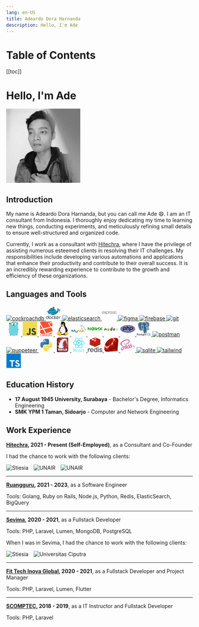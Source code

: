 ```yaml
---
lang: en-US
title: Adeardo Dora Harnanda
description: Hello, I'm Ade
---
```

# Table of Contents
[[toc]]

# Hello, I'm Ade
<p></p>
<img src="./profile.jpg" alt= “profile” width="200" height="200">

## Introduction
My name is Adeardo Dora Harnanda, but you can call me Ade :smile:. I am an IT consultant from Indonesia. I thoroughly enjoy dedicating my time to learning new things, conducting experiments, and meticulously refining small details to ensure well-structured and organized code.

Currently, I work as a consultant with [Hitechra](https://hitechra.com), where I have the privilege of assisting numerous esteemed clients in resolving their IT challenges. My responsibilities include developing various automations and applications that enhance their productivity and contribute to their overall success. It is an incredibly rewarding experience to contribute to the growth and efficiency of these organizations.

## Languages and Tools
<p align="left"> <a href="https://www.cockroachlabs.com/product/cockroachdb/" target="_blank" rel="noreferrer"> <img src="https://cdn.worldvectorlogo.com/logos/cockroachdb.svg" alt="cockroachdb" width="40" height="40"/> </a> <a href="https://www.docker.com/" target="_blank" rel="noreferrer"> <img src="https://raw.githubusercontent.com/devicons/devicon/master/icons/docker/docker-original-wordmark.svg" alt="docker" width="40" height="40"/> </a> <a href="https://www.elastic.co" target="_blank" rel="noreferrer"> <img src="https://www.vectorlogo.zone/logos/elastic/elastic-icon.svg" alt="elasticsearch" width="40" height="40"/> </a> <a href="https://expressjs.com" target="_blank" rel="noreferrer"> <img src="https://raw.githubusercontent.com/devicons/devicon/master/icons/express/express-original-wordmark.svg" alt="express" width="40" height="40"/> </a> <a href="https://www.figma.com/" target="_blank" rel="noreferrer"> <img src="https://www.vectorlogo.zone/logos/figma/figma-icon.svg" alt="figma" width="40" height="40"/> </a> <a href="https://firebase.google.com/" target="_blank" rel="noreferrer"> <img src="https://www.vectorlogo.zone/logos/firebase/firebase-icon.svg" alt="firebase" width="40" height="40"/> </a> <a href="https://git-scm.com/" target="_blank" rel="noreferrer"> <img src="https://www.vectorlogo.zone/logos/git-scm/git-scm-icon.svg" alt="git" width="40" height="40"/> </a> <a href="https://golang.org" target="_blank" rel="noreferrer"> <img src="https://raw.githubusercontent.com/devicons/devicon/master/icons/go/go-original.svg" alt="go" width="40" height="40"/> </a> <a href="https://developer.mozilla.org/en-US/docs/Web/JavaScript" target="_blank" rel="noreferrer"> <img src="https://raw.githubusercontent.com/devicons/devicon/master/icons/javascript/javascript-original.svg" alt="javascript" width="40" height="40"/> </a> <a href="https://laravel.com/" target="_blank" rel="noreferrer"> <img src="https://raw.githubusercontent.com/devicons/devicon/master/icons/laravel/laravel-plain-wordmark.svg" alt="laravel" width="40" height="40"/> </a> <a href="https://www.linux.org/" target="_blank" rel="noreferrer"> <img src="https://raw.githubusercontent.com/devicons/devicon/master/icons/linux/linux-original.svg" alt="linux" width="40" height="40"/> </a> <a href="https://www.mysql.com/" target="_blank" rel="noreferrer"> <img src="https://raw.githubusercontent.com/devicons/devicon/master/icons/mysql/mysql-original-wordmark.svg" alt="mysql" width="40" height="40"/> </a> <a href="https://www.nginx.com" target="_blank" rel="noreferrer"> <img src="https://raw.githubusercontent.com/devicons/devicon/master/icons/nginx/nginx-original.svg" alt="nginx" width="40" height="40"/> </a> <a href="https://nodejs.org" target="_blank" rel="noreferrer"> <img src="https://raw.githubusercontent.com/devicons/devicon/master/icons/nodejs/nodejs-original-wordmark.svg" alt="nodejs" width="40" height="40"/> </a> <a href="https://www.php.net" target="_blank" rel="noreferrer"> <img src="https://raw.githubusercontent.com/devicons/devicon/master/icons/php/php-original.svg" alt="php" width="40" height="40"/> </a> <a href="https://www.postgresql.org" target="_blank" rel="noreferrer"> <img src="https://raw.githubusercontent.com/devicons/devicon/master/icons/postgresql/postgresql-original-wordmark.svg" alt="postgresql" width="40" height="40"/> </a> <a href="https://postman.com" target="_blank" rel="noreferrer"> <img src="https://www.vectorlogo.zone/logos/getpostman/getpostman-icon.svg" alt="postman" width="40" height="40"/> </a> <a href="https://github.com/puppeteer/puppeteer" target="_blank" rel="noreferrer"> <img src="https://www.vectorlogo.zone/logos/pptrdev/pptrdev-official.svg" alt="puppeteer" width="40" height="40"/> </a> <a href="https://www.python.org" target="_blank" rel="noreferrer"> <img src="https://raw.githubusercontent.com/devicons/devicon/master/icons/python/python-original.svg" alt="python" width="40" height="40"/> </a> <a href="https://rubyonrails.org" target="_blank" rel="noreferrer"> <img src="https://raw.githubusercontent.com/devicons/devicon/master/icons/rails/rails-original-wordmark.svg" alt="rails" width="40" height="40"/> </a> <a href="https://reactjs.org/" target="_blank" rel="noreferrer"> <img src="https://raw.githubusercontent.com/devicons/devicon/master/icons/react/react-original-wordmark.svg" alt="react" width="40" height="40"/> </a> <a href="https://redis.io" target="_blank" rel="noreferrer"> <img src="https://raw.githubusercontent.com/devicons/devicon/master/icons/redis/redis-original-wordmark.svg" alt="redis" width="40" height="40"/> </a> <a href="https://www.ruby-lang.org/en/" target="_blank" rel="noreferrer"> <img src="https://raw.githubusercontent.com/devicons/devicon/master/icons/ruby/ruby-original.svg" alt="ruby" width="40" height="40"/> </a> <a href="https://sass-lang.com" target="_blank" rel="noreferrer"> <img src="https://raw.githubusercontent.com/devicons/devicon/master/icons/sass/sass-original.svg" alt="sass" width="40" height="40"/> </a> <a href="https://www.sqlite.org/" target="_blank" rel="noreferrer"> <img src="https://www.vectorlogo.zone/logos/sqlite/sqlite-icon.svg" alt="sqlite" width="40" height="40"/> </a> <a href="https://tailwindcss.com/" target="_blank" rel="noreferrer"> <img src="https://www.vectorlogo.zone/logos/tailwindcss/tailwindcss-icon.svg" alt="tailwind" width="40" height="40"/> </a> <a href="https://www.typescriptlang.org/" target="_blank" rel="noreferrer"> <img src="https://raw.githubusercontent.com/devicons/devicon/master/icons/typescript/typescript-original.svg" alt="typescript" width="40" height="40"/> </a> </p>

## Education History
- **17 August 1945 University, Surabaya** - Bachelor's Degree, Informatics Engineering
- **SMK YPM 1 Taman, Sidoarjo** - Computer and Network Engineering

## Work Experience

**[Hitechra](https://www.hitechra.com), 2021 - Present (Self-Employed)**, as a Consultant and Co-Founder
<p></p>

I had the chance to work with the following clients: 

<img src="https://hitechra.com/storage/media/10/y1EuYjUdekpqhWk8rueoMP1FoUDNkk-metabG9nby1zdGllc2lhLXRyYW5zcGFyYW50LTEucG5n-.png" alt="Stiesia" width="100" style="margin-right: 10px"/>
<img src="https://hitechra.com/storage/media/11/hEQwT3LaZ33eCZ1gETRdrR9lDqpOti-metadW5haXItbG9nby1ib3JkZXJGWC0zMDB4Mjk2LnBuZw==-.png" alt="UNAIR" width="50" style="margin-right: 10px"/>
<img src="https://hitechra.com/storage/media/9/U0OvP0WBAiTwVoZDIS76e8pPIZgkgD-metab2llX0FhU3JObEFQWUFSeC5wbmc=-.png" alt="UNAIR" width="130" style="margin-right: 10px"/>

---

**[Ruangguru](https://www.ruangguru.com), 2021 - 2023**, as a Software Engineer
<p></p>

Tools: Golang, Ruby on Rails, Node.js, Python, Redis, ElasticSearch, BigQuery

---

**[Sevima](https://www.sevima.com), 2020 - 2021**, as a Fullstack Developer
<p></p>

Tools: PHP, Laravel, Lumen, MongoDB, PostgreSQL

When I was in Sevima, I had the chance to work with the following clients: 

<img src="https://hitechra.com/storage/media/10/y1EuYjUdekpqhWk8rueoMP1FoUDNkk-metabG9nby1zdGllc2lhLXRyYW5zcGFyYW50LTEucG5n-.png" alt="Stiesia" width="100" style="margin-right: 10px"/>
<img src="https://lh3.googleusercontent.com/-2g-tfpVTHVc/AAAAAAAAAAI/AAAAAAAAAAA/abTzAqMLGXg/s88-p-k-no-ns-nd/photo.jpg" alt="Universitas Ciputra" width="50" style="margin-right: 10px"/>

---

**[Fit Tech Inova Global](https://www.fittechinova.com/), 2020 - 2021**, as a Fullstack Developer and Project Manager

Tools: PHP, Laravel, Lumen, Flutter

---

**[SCOMPTEC](https://www.scomptec.com/), 2018 - 2019**, as a IT Instructor and Fullstack Developer

Tools: PHP, Laravel